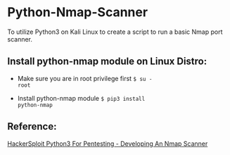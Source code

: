 # Python-Nmap-Scanner
To utilize Python3 on Kali Linux to create a script to run a basic Nmap port scanner.

## Install python-nmap module on Linux Distro:
* Make sure you are in root privilege first
<code>$ su - root</code>

* Install python-nmap module
<code>$ pip3 install python-nmap</code>

## Reference:
[HackerSploit Python3 For Pentesting - Developing An Nmap Scanner](https://www.youtube.com/watch?v=1lh_SkY8cHk) 
